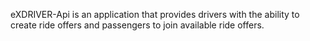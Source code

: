  eXDRIVER-Api
 is an application that provides drivers with the ability to create ride offers and passengers to join available ride offers.
